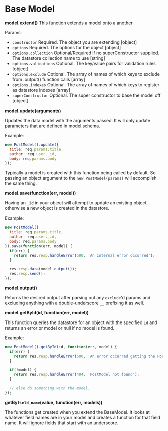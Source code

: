 # Base Model

**model.extend()**
This function extends a model onto a another

Params:

* `constructor` Required. The object you are extending [object]
* `options` Required. The options for the object [object]
* `options.collection` Optional/Required if no superConstructor supplied. The datastore collection name to use [string]
* `options.validations` Optional. The key/value pairs for validation rules [object]
* `options.exclude` Optional. The array of names of which keys to exclude from .output() function calls [array]
* `options.indexes` Optional. The array of names of which keys to register as datastore indexes [array]
* `superConstructor` Optional. The super constructor to base the model off [object]

**model.update(arguments)**

Updates the data model with the arguments passed. It will only update parameters that are defined in model schema.

Example:

```javascript
new PostModel().update({
  title: req.params.title,
  author: req.user._id,
  body: req.params.body
});
```

Typically a model is created with this function being called by default. So passing an object argument to the `new PostModel(params)` will accomplish the same thing.

**model.save(function(err, model))**

Having an `_id` in your object will attempt to update an existing object, otherwise a new object is created in the datastore.

Example:

```javascript
new PostModel({
  title: req.params.title,
  author: req.user._id,
  body: req.params.body
}).save(function(err, model) {
  if(err) {
    return res.resp.handleError(500, 'An internal error occurred');
  }

  res.resp.data(model.output());
  res.resp.send();
});
```

**model.output()**

Returns the desired output after parsing out any `exclude`'d params and excluding anything with a double-underscore `__` prefixing it as well.

**model.getById(id, function(err, model))**

This function queries the datastore for an object with the specified `id` and returns an error or model or null if no model is found.

Example:

```javascript
new PostModel().getById(id, function(err, model) {
  if(err) {
    return res.resp.handleError(500, 'An error occurred getting the PostModel');
  }

  if(!model) {
    return res.resp.handleError(404, 'PostModel not found');
  }

  // else do something with the model.
});
```

**getBy`field_name`(value, function(err, models))**

The functions get created when you extend the BaseModel. It looks at whatever field names are in your model and creates a function for that field name. It will ignore fields that start with an underscore.
